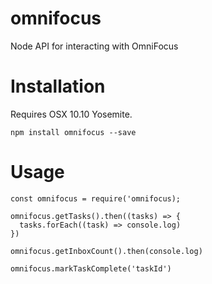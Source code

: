 # omnifocus
Node API for interacting with OmniFocus

# Installation
Requires OSX 10.10 Yosemite.

```
npm install omnifocus --save
```

# Usage
```
const omnifocus = require('omnifocus);

omnifocus.getTasks().then((tasks) => {
  tasks.forEach((task) => console.log)
})

omnifocus.getInboxCount().then(console.log)

omnifocus.markTaskComplete('taskId')
```